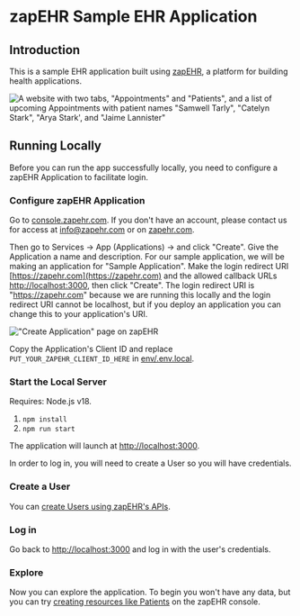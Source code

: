 # zapEHR Sample EHR Application

## Introduction

This is a sample EHR application built using [zapEHR](https://zapehr.com), a platform for building health applications.

![A website with two tabs, "Appointments" and "Patients", and a list of upcoming Appointments with patient names "Samwell Tarly", "Catelyn Stark", "Arya Stark', and "Jaime Lannister"](readme_images/sample-ehr.jpg)

## Running Locally

Before you can run the app successfully locally, you need to configure a zapEHR Application to facilitate login.

### Configure zapEHR Application

Go to [console.zapehr.com](https://console.zapehr.com). If you don't have an account, please contact us for access at <info@zapehr.com> or on [zapehr.com](https://zapehr.com).

Then go to Services -> App (Applications) -> and click "Create". Give the Application a name and description. For our sample application, we will be making an application for "Sample Application". Make the login redirect URI [https://zapehr.com](https://zapehr.com) and the allowed callback URLs [http://localhost:3000](http://localhost:3000), then click "Create". The login redirect URI is "https://zapehr.com" because we are running this locally and the login redirect URI cannot be localhost, but if you deploy an application you can change this to your application's URI.

!["Create Application" page on zapEHR](readme_images/create-application.jpg)

Copy the Application's Client ID and replace `PUT_YOUR_ZAPEHR_CLIENT_ID_HERE` in [env/.env.local](env/.env.local).

### Start the Local Server

Requires: Node.js v18.

1. `npm install`
2. `npm run start`

The application will launch at [http://localhost:3000](http://localhost:3000).

In order to log in, you will need to create a User so you will have credentials.

### Create a User

You can [create Users using zapEHR's APIs](https://docs.zapehr.com/reference/post_user-invite).

### Log in

Go back to [http://localhost:3000](http://localhost:3000) and log in with the user's credentials.

### Explore

Now you can explore the application. To begin you won't have any data, but you can try [creating resources like Patients](https://console.zapehr.com/resources/Patient/new) on the zapEHR console.
